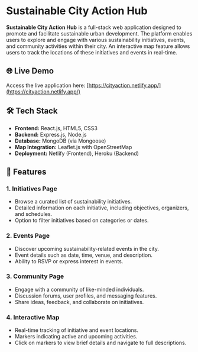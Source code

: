 # Sustainable City Action Hub

**Sustainable City Action Hub** is a full-stack web application designed to promote and facilitate sustainable urban development. The platform enables users to explore and engage with various sustainability initiatives, events, and community activities within their city. An interactive map feature allows users to track the locations of these initiatives and events in real-time.

## 🌐 Live Demo

Access the live application here: [https://cityaction.netlify.app/](https://cityaction.netlify.app/)

## 🛠️ Tech Stack

* **Frontend:** React.js, HTML5, CSS3
* **Backend:** Express.js, Node.js
* **Database:** MongoDB (via Mongoose)
* **Map Integration:** Leaflet.js with OpenStreetMap
* **Deployment:** Netlify (Frontend), Heroku (Backend)

## 📌 Features

### 1. Initiatives Page

* Browse a curated list of sustainability initiatives.
* Detailed information on each initiative, including objectives, organizers, and schedules.
* Option to filter initiatives based on categories or dates.

### 2. Events Page

* Discover upcoming sustainability-related events in the city.
* Event details such as date, time, venue, and description.
* Ability to RSVP or express interest in events.

### 3. Community Page

* Engage with a community of like-minded individuals.
* Discussion forums, user profiles, and messaging features.
* Share ideas, feedback, and collaborate on initiatives.

### 4. Interactive Map

* Real-time tracking of initiative and event locations.
* Markers indicating active and upcoming activities.
* Click on markers to view brief details and navigate to full descriptions.
